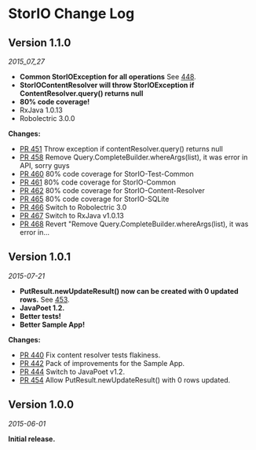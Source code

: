 StorIO Change Log
==========

## Version 1.1.0

_2015_07_27_

*  **Common StorIOException for all operations** See [448](https://github.com/pushtorefresh/storio/issues/448).
*  **StorIOContentResolver will throw StorIOException if ContentResolver.query() returns null**
*  **80% code coverage!**
* RxJava 1.0.13
* Robolectric 3.0.0


**Changes:**

* [PR 451](https://github.com/pushtorefresh/storio/pull/451) Throw exception if contentResolver.query() returns null
* [PR 458](https://github.com/pushtorefresh/storio/pull/458) Remove Query.CompleteBuilder.whereArgs(list), it was error in API, sorry guys
* [PR 460](https://github.com/pushtorefresh/storio/pull/460) 80% code coverage for StorIO-Test-Common
* [PR 461](https://github.com/pushtorefresh/storio/pull/461) 80% code coverage for StorIO-Common
* [PR 462](https://github.com/pushtorefresh/storio/pull/462) 80% code coverage for StorIO-Content-Resolver
* [PR 465](https://github.com/pushtorefresh/storio/pull/465) 80% code coverage for StorIO-SQLite
* [PR 466](https://github.com/pushtorefresh/storio/pull/466) Switch to Robolectric 3.0
* [PR 467](https://github.com/pushtorefresh/storio/pull/467) Switch to RxJava v1.0.13
* [PR 468](https://github.com/pushtorefresh/storio/pull/468) Revert "Remove Query.CompleteBuilder.whereArgs(list), it was error in…


## Version 1.0.1

_2015-07-21_

*  **PutResult.newUpdateResult() now can be created with 0 updated rows.** See [453](https://github.com/pushtorefresh/storio/issues/453).
*  **JavaPoet 1.2.**
*  **Better tests!**
*  **Better Sample App!**

**Changes:**

* [PR 440](https://github.com/pushtorefresh/storio/pull/440) Fix content resolver tests flakiness.
* [PR 442](https://github.com/pushtorefresh/storio/pull/442) Pack of improvements for the Sample App.
* [PR 444](https://github.com/pushtorefresh/storio/pull/444) Switch to JavaPoet v1.2.
* [PR 454](https://github.com/pushtorefresh/storio/pull/454) Allow PutResult.newUpdateResult() with 0 rows updated.


## Version 1.0.0

_2015-06-01_

**Initial release.**
